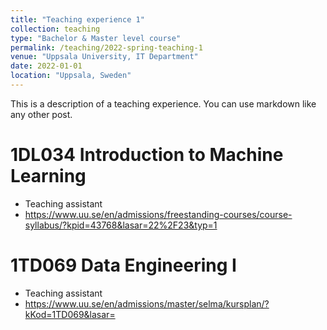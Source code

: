 ```yaml
---
title: "Teaching experience 1"
collection: teaching
type: "Bachelor & Master level course"
permalink: /teaching/2022-spring-teaching-1
venue: "Uppsala University, IT Department"
date: 2022-01-01
location: "Uppsala, Sweden"
---
```


This is a description of a teaching experience. You can use markdown like any other post.

1DL034 Introduction to Machine Learning
======
* Teaching assistant
* https://www.uu.se/en/admissions/freestanding-courses/course-syllabus/?kpid=43768&lasar=22%2F23&typ=1

1TD069 Data Engineering I
======
* Teaching assistant
* https://www.uu.se/en/admissions/master/selma/kursplan/?kKod=1TD069&lasar=
